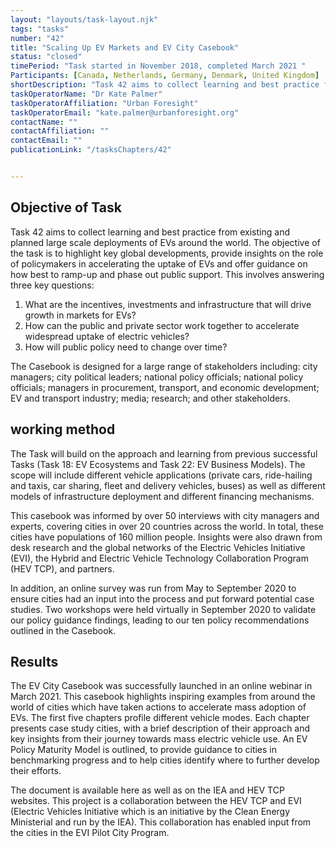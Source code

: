 ```yaml
---
layout: "layouts/task-layout.njk"
tags: "tasks"
number: "42"
title: "Scaling Up EV Markets and EV City Casebook"
status: "closed"
timePeriod: "Task started in November 2018, completed March 2021 "
Participants: [Canada, Netherlands, Germany, Denmark, United Kingdom]
shortDescription: "Task 42 aims to collect learning and best practice from existing and planned large scale deployments of EVs around the world. "
taskOperatorName: "Dr Kate Palmer"
taskOperatorAffiliation: "Urban Foresight"
taskOperatorEmail: "kate.palmer@urbanforesight.org"
contactName: ""
contactAffiliation: ""
contactEmail: ""
publicationLink: "/tasksChapters/42"


---
```


## Objective of Task
Task 42 aims to collect learning and best practice from existing and planned large scale deployments of EVs around the world. The objective of the task is to highlight key global developments, provide insights on the role of policymakers in accelerating the uptake of EVs and offer guidance on how best to ramp-up and phase out public support. This involves answering three key questions:  

1. What are the incentives, investments and infrastructure that will drive growth in markets for EVs?  
2. How can the public and private sector work together to accelerate widespread uptake of electric vehicles?  
3. How will public policy need to change over time? 


The Casebook is designed for a large range of stakeholders including: city managers; city political leaders; national policy officials; national policy officials; managers in procurement, transport, and economic development; EV and transport industry; media; research; and other stakeholders. 

## working method
The Task will build on the approach and learning from previous successful Tasks (Task 18: EV Ecosystems and Task 22: EV Business Models). The scope will include different vehicle applications (private cars, ride-hailing and taxis, car sharing, fleet and delivery vehicles, buses) as well as different models of infrastructure deployment and different financing mechanisms.  

This casebook was informed by over 50 interviews with city managers and experts, covering cities in over 20 countries across the world. In total, these cities have populations of 160 million people. Insights were also drawn from desk research and the global networks of the Electric Vehicles Initiative (EVI), the Hybrid and Electric Vehicle Technology Collaboration Program (HEV TCP), and partners. 

In addition, an online survey was run from May to September 2020 to ensure cities had an input into the process and put forward potential case studies. Two workshops were held virtually in September 2020 to validate our policy guidance findings, leading to our ten policy recommendations outlined in the Casebook. 

## Results
The EV City Casebook was successfully launched in an online webinar in March 2021. This casebook highlights inspiring examples from around the world of cities which have taken actions to accelerate mass adoption of EVs. The first five chapters profile different vehicle modes. Each chapter presents case study cities, with a brief description of their approach and key insights from their journey towards mass electric vehicle use. An EV Policy Maturity Model is outlined, to provide guidance to cities in benchmarking progress and to help cities identify where to further develop their efforts. 

The document is available here as well as on the IEA and HEV TCP websites. This project is a collaboration between the HEV TCP and EVI (Electric Vehicles Initiative which is an initiative by the Clean Energy Ministerial and run by the IEA). This collaboration has enabled input from the cities in the EVI Pilot City Program. 